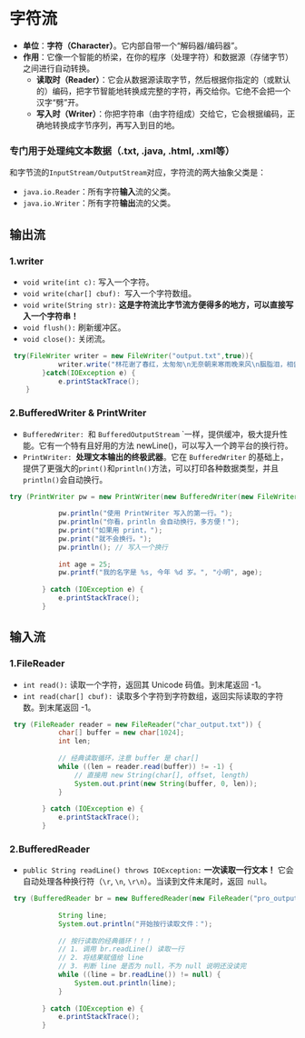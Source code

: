 # 字符流

- **单位**：**字符（Character）**。它内部自带一个“解码器/编码器”。
- **作用**：它像一个智能的桥梁，在你的程序（处理字符）和数据源（存储字节）之间进行自动转换。
  - **读取时（Reader）**：它会从数据源读取字节，然后根据你指定的（或默认的）编码，把字节智能地转换成完整的字符，再交给你。它绝不会把一个汉字“劈”开。
  - **写入时（Writer）**：你把字符串（由字符组成）交给它，它会根据编码，正确地转换成字节序列，再写入到目的地。

### **专门用于处理纯文本数据**（.txt, .java, .html, .xml等）



和字节流的` InputStream/OutputStream `对应，字符流的两大抽象父类是：

- `java.io.Reader`：所有字符**输入**流的父类。
- `java.io.Writer`：所有字符**输出**流的父类。



## 输出流

### 1.writer

- `void write(int c):` 写入一个字符。
- `void write(char[] cbuf): `写入一个字符数组。
- `void write(String str):` **这是字符流比字节流方便得多的地方，可以直接写入一个字符串！**
- `void flush():` 刷新缓冲区。
- `void close():` 关闭流。

```java
 try(FileWriter writer = new FileWriter("output.txt",true)){
            writer.write("林花谢了春红，太匆匆\n无奈朝来寒雨晚来风\n胭脂泪，相留醉，几时重\n自是人生长恨水长东\n\n");
        }catch(IOException e) {
            e.printStackTrace();
    }
```

### 2.**BufferedWriter** **&** **PrintWriter**

- `BufferedWriter: `和 `BufferedOutputStream` `一样，提供缓冲，极大提升性能。它有一个特有且好用的方法 newLine()，可以写入一个跨平台的换行符。
- `PrintWriter: `**处理文本输出的终极武器**。它在 `BufferedWriter` 的基础上，提供了更强大的` print() `和` println() `方法，可以打印各种数据类型，并且` println() `会自动换行。

```java
try (PrintWriter pw = new PrintWriter(new BufferedWriter(new FileWriter("pro_output.txt")))) {
            
            pw.println("使用 PrintWriter 写入的第一行。");
            pw.println("你看，println 会自动换行，多方便！");
            pw.print("如果用 print，");
            pw.print("就不会换行。");
            pw.println(); // 写入一个换行
            
            int age = 25;
            pw.printf("我的名字是 %s, 今年 %d 岁。", "小明", age);
            
        } catch (IOException e) {
            e.printStackTrace();
        }
```



## 输入流

### 1.**FileReader**

- `int read():` 读取一个字符，返回其 Unicode 码值。到末尾返回 -1。
- `int read(char[] cbuf): `读取多个字符到字符数组，返回实际读取的字符数。到末尾返回 -1。

```java
 try (FileReader reader = new FileReader("char_output.txt")) {
            char[] buffer = new char[1024];
            int len;
            
            // 经典读取循环，注意 buffer 是 char[]
            while ((len = reader.read(buffer)) != -1) {
                // 直接用 new String(char[], offset, length)
                System.out.print(new String(buffer, 0, len));
            }
            
        } catch (IOException e) {
            e.printStackTrace();
        }
```

### 2.**BufferedReader**

- `public String readLine() throws IOException:` **一次读取一行文本！** 它会自动处理各种换行符（`\r`, `\n`, `\r\n`）。当读到文件末尾时，返回` null`。

```java
 try (BufferedReader br = new BufferedReader(new FileReader("pro_output.txt"))) {
            
            String line;
            System.out.println("开始按行读取文件：");
            
            // 按行读取的经典循环！！！
            // 1. 调用 br.readLine() 读取一行
            // 2. 将结果赋值给 line
            // 3. 判断 line 是否为 null，不为 null 说明还没读完
            while ((line = br.readLine()) != null) {
                System.out.println(line);
            }
            
        } catch (IOException e) {
            e.printStackTrace();
        }
```

